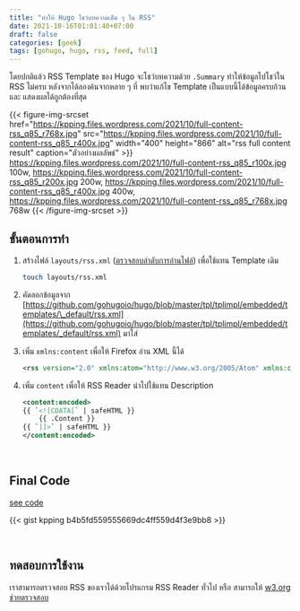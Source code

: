 ```yaml
---
title: "ทำให้ Hugo โชว์บทความเต็ม ๆ ใน RSS"
date: 2021-10-16T01:01:40+07:00
draft: false
categories: [geek]
tags: [gohugo, hugo, rss, feed, full]
---
```


โดยปกติแล้ว RSS Template ของ Hugo จะโชว์บทความด้วย `.Summary` ทำให้ข้อมูลไปโชว์ใน RSS ไม่ครบ หลังจากได้ลองค้นจากหลาย ๆ ที่ พบว่าแก้ไข Template เป็นแบบนี้ได้ข้อมูลครบถ้วน และ แสดงผลได้ถูกต้องที่สุด

{{< figure-img-srcset
href="https://kpping.files.wordpress.com/2021/10/full-content-rss_q85_r768x.jpg"
src="https://kpping.files.wordpress.com/2021/10/full-content-rss_q85_r400x.jpg"
width="400"
height="866"
alt="rss full content result"
caption="ตัวอย่างผลลัพธ์" >}}
https://kpping.files.wordpress.com/2021/10/full-content-rss_q85_r100x.jpg 100w,
https://kpping.files.wordpress.com/2021/10/full-content-rss_q85_r200x.jpg 200w,
https://kpping.files.wordpress.com/2021/10/full-content-rss_q85_r400x.jpg 400w,
https://kpping.files.wordpress.com/2021/10/full-content-rss_q85_r768x.jpg 768w
{{< /figure-img-srcset >}}

<!--more-->

## ขั้นตอนการทำ

1. สร้างไฟล์ `layouts/rss.xml` ([ตรวจสอบลำดับการอ่านไฟล์](https://gohugo.io/templates/rss/#the-embedded-rssxml)) เพื่อใช้แทน Template เดิม

   ```bash
   touch layouts/rss.xml
   ```

2. คัดลอกข้อมูลจาก [https://github.com/gohugoio/hugo/blob/master/tpl/tplimpl/embedded/templates/\_default/rss.xml](https://github.com/gohugoio/hugo/blob/master/tpl/tplimpl/embedded/templates/_default/rss.xml) มาใส่

3. เพิ่ม `xmlns:content` เพื่อให้ Firefox อ่าน XML นี้ได้

   ```xml
   <rss version="2.0" xmlns:atom="http://www.w3.org/2005/Atom" xmlns:content="http://purl.org/rss/1.0/modules/content/">
   ```

4. เพิ่ม `content` เพื่อให้ RSS Reader นำไปใช้แทน Description

   ```xml
   <content:encoded>
   {{ `<![CDATA[` | safeHTML }}
       {{ .Content }}
   {{ `]]>` | safeHTML }}
   </content:encoded>
   ```

&nbsp;

## Final Code

[see code](https://gist.github.com/kpping/b4b5fd559555669dc4ff559d4f3e9bb8)

{{< gist kpping b4b5fd559555669dc4ff559d4f3e9bb8 >}}

&nbsp;

## ทดสอบการใช้งาน

เราสามารถตรวจสอบ RSS ของเราได้ด้วยโปรแกรม RSS Reader ทั่วไป หรือ สามารถให้ [w3.org ช่วยตรวจสอบ](https://validator.w3.org/feed/check.cgi?url=https%3A%2F%2Fblog.kpping.me)
